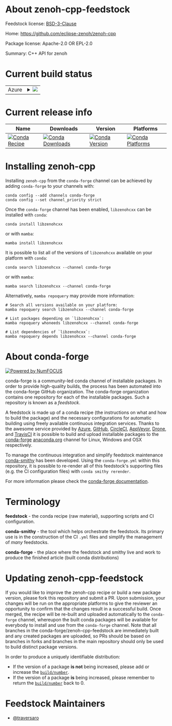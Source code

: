 About zenoh-cpp-feedstock
=========================

Feedstock license: [BSD-3-Clause](https://github.com/conda-forge/zenoh-cpp-feedstock/blob/main/LICENSE.txt)

Home: https://github.com/eclipse-zenoh/zenoh-cpp

Package license: Apache-2.0 OR EPL-2.0

Summary: C++ API for zenoh

Current build status
====================


<table>
    
  <tr>
    <td>Azure</td>
    <td>
      <details>
        <summary>
          <a href="https://dev.azure.com/conda-forge/feedstock-builds/_build/latest?definitionId=23463&branchName=main">
            <img src="https://dev.azure.com/conda-forge/feedstock-builds/_apis/build/status/zenoh-cpp-feedstock?branchName=main">
          </a>
        </summary>
        <table>
          <thead><tr><th>Variant</th><th>Status</th></tr></thead>
          <tbody><tr>
              <td>linux_64</td>
              <td>
                <a href="https://dev.azure.com/conda-forge/feedstock-builds/_build/latest?definitionId=23463&branchName=main">
                  <img src="https://dev.azure.com/conda-forge/feedstock-builds/_apis/build/status/zenoh-cpp-feedstock?branchName=main&jobName=linux&configuration=linux%20linux_64_" alt="variant">
                </a>
              </td>
            </tr><tr>
              <td>osx_64</td>
              <td>
                <a href="https://dev.azure.com/conda-forge/feedstock-builds/_build/latest?definitionId=23463&branchName=main">
                  <img src="https://dev.azure.com/conda-forge/feedstock-builds/_apis/build/status/zenoh-cpp-feedstock?branchName=main&jobName=osx&configuration=osx%20osx_64_" alt="variant">
                </a>
              </td>
            </tr><tr>
              <td>osx_arm64</td>
              <td>
                <a href="https://dev.azure.com/conda-forge/feedstock-builds/_build/latest?definitionId=23463&branchName=main">
                  <img src="https://dev.azure.com/conda-forge/feedstock-builds/_apis/build/status/zenoh-cpp-feedstock?branchName=main&jobName=osx&configuration=osx%20osx_arm64_" alt="variant">
                </a>
              </td>
            </tr><tr>
              <td>win_64</td>
              <td>
                <a href="https://dev.azure.com/conda-forge/feedstock-builds/_build/latest?definitionId=23463&branchName=main">
                  <img src="https://dev.azure.com/conda-forge/feedstock-builds/_apis/build/status/zenoh-cpp-feedstock?branchName=main&jobName=win&configuration=win%20win_64_" alt="variant">
                </a>
              </td>
            </tr>
          </tbody>
        </table>
      </details>
    </td>
  </tr>
</table>

Current release info
====================

| Name | Downloads | Version | Platforms |
| --- | --- | --- | --- |
| [![Conda Recipe](https://img.shields.io/badge/recipe-libzenohcxx-green.svg)](https://anaconda.org/conda-forge/libzenohcxx) | [![Conda Downloads](https://img.shields.io/conda/dn/conda-forge/libzenohcxx.svg)](https://anaconda.org/conda-forge/libzenohcxx) | [![Conda Version](https://img.shields.io/conda/vn/conda-forge/libzenohcxx.svg)](https://anaconda.org/conda-forge/libzenohcxx) | [![Conda Platforms](https://img.shields.io/conda/pn/conda-forge/libzenohcxx.svg)](https://anaconda.org/conda-forge/libzenohcxx) |

Installing zenoh-cpp
====================

Installing `zenoh-cpp` from the `conda-forge` channel can be achieved by adding `conda-forge` to your channels with:

```
conda config --add channels conda-forge
conda config --set channel_priority strict
```

Once the `conda-forge` channel has been enabled, `libzenohcxx` can be installed with `conda`:

```
conda install libzenohcxx
```

or with `mamba`:

```
mamba install libzenohcxx
```

It is possible to list all of the versions of `libzenohcxx` available on your platform with `conda`:

```
conda search libzenohcxx --channel conda-forge
```

or with `mamba`:

```
mamba search libzenohcxx --channel conda-forge
```

Alternatively, `mamba repoquery` may provide more information:

```
# Search all versions available on your platform:
mamba repoquery search libzenohcxx --channel conda-forge

# List packages depending on `libzenohcxx`:
mamba repoquery whoneeds libzenohcxx --channel conda-forge

# List dependencies of `libzenohcxx`:
mamba repoquery depends libzenohcxx --channel conda-forge
```


About conda-forge
=================

[![Powered by
NumFOCUS](https://img.shields.io/badge/powered%20by-NumFOCUS-orange.svg?style=flat&colorA=E1523D&colorB=007D8A)](https://numfocus.org)

conda-forge is a community-led conda channel of installable packages.
In order to provide high-quality builds, the process has been automated into the
conda-forge GitHub organization. The conda-forge organization contains one repository
for each of the installable packages. Such a repository is known as a *feedstock*.

A feedstock is made up of a conda recipe (the instructions on what and how to build
the package) and the necessary configurations for automatic building using freely
available continuous integration services. Thanks to the awesome service provided by
[Azure](https://azure.microsoft.com/en-us/services/devops/), [GitHub](https://github.com/),
[CircleCI](https://circleci.com/), [AppVeyor](https://www.appveyor.com/),
[Drone](https://cloud.drone.io/welcome), and [TravisCI](https://travis-ci.com/)
it is possible to build and upload installable packages to the
[conda-forge](https://anaconda.org/conda-forge) [anaconda.org](https://anaconda.org/)
channel for Linux, Windows and OSX respectively.

To manage the continuous integration and simplify feedstock maintenance
[conda-smithy](https://github.com/conda-forge/conda-smithy) has been developed.
Using the ``conda-forge.yml`` within this repository, it is possible to re-render all of
this feedstock's supporting files (e.g. the CI configuration files) with ``conda smithy rerender``.

For more information please check the [conda-forge documentation](https://conda-forge.org/docs/).

Terminology
===========

**feedstock** - the conda recipe (raw material), supporting scripts and CI configuration.

**conda-smithy** - the tool which helps orchestrate the feedstock.
                   Its primary use is in the construction of the CI ``.yml`` files
                   and simplify the management of *many* feedstocks.

**conda-forge** - the place where the feedstock and smithy live and work to
                  produce the finished article (built conda distributions)


Updating zenoh-cpp-feedstock
============================

If you would like to improve the zenoh-cpp recipe or build a new
package version, please fork this repository and submit a PR. Upon submission,
your changes will be run on the appropriate platforms to give the reviewer an
opportunity to confirm that the changes result in a successful build. Once
merged, the recipe will be re-built and uploaded automatically to the
`conda-forge` channel, whereupon the built conda packages will be available for
everybody to install and use from the `conda-forge` channel.
Note that all branches in the conda-forge/zenoh-cpp-feedstock are
immediately built and any created packages are uploaded, so PRs should be based
on branches in forks and branches in the main repository should only be used to
build distinct package versions.

In order to produce a uniquely identifiable distribution:
 * If the version of a package **is not** being increased, please add or increase
   the [``build/number``](https://docs.conda.io/projects/conda-build/en/latest/resources/define-metadata.html#build-number-and-string).
 * If the version of a package **is** being increased, please remember to return
   the [``build/number``](https://docs.conda.io/projects/conda-build/en/latest/resources/define-metadata.html#build-number-and-string)
   back to 0.

Feedstock Maintainers
=====================

* [@traversaro](https://github.com/traversaro/)

